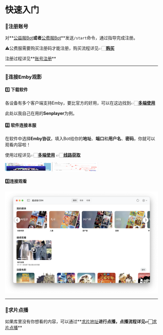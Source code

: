 # 快速入门

### 🙎注册账号

对**[公益服Bot](https://t.me/tdck_emby_create_bot)**或者**[公费服Bot](https://t.me/StartTdckBot)**发送`/start`命令，通过指导完成注册。

⚠️公费服需要购买注册码才能注册，购买流程详见👉🏻**[购买]()**

注册过程详见**[账号注册]()**

---

### 🔗连接Emby观影

#### 1️⃣ 下载软件

各设备有多个客户端支持Emby，要比官方的好用，可以在这边找到👉🏻**[多端使用]()**

此处以我自己在用的**Senplayer**为例。

#### 2️⃣ 软件连接本服

在软件中选择**Emby协议**，填入Bot给你的**地址**、**端口**和**用户名**、**密码**，你就可以观看内容啦！

使用过程详见👉🏻**[多端使用]()**    👉🏻**[线路获取]()**

<img src="/public/assets/use/QuickStart/fast1.png" alt="fast1" width="30%" height="30" />       <img src="/public/assets/use/QuickStart/fast2.png" alt="fast2" width="30%" height="30" />

#### 3️⃣连接观看

![fast3](/public/assets/use/QuickStart/fast3.png)

---

### 🎦求片点播

如果库里没有你想看的内容，可以通过**[求片地址]()**进行点播，点播流程详见👉🏻**[求片点播]()**

